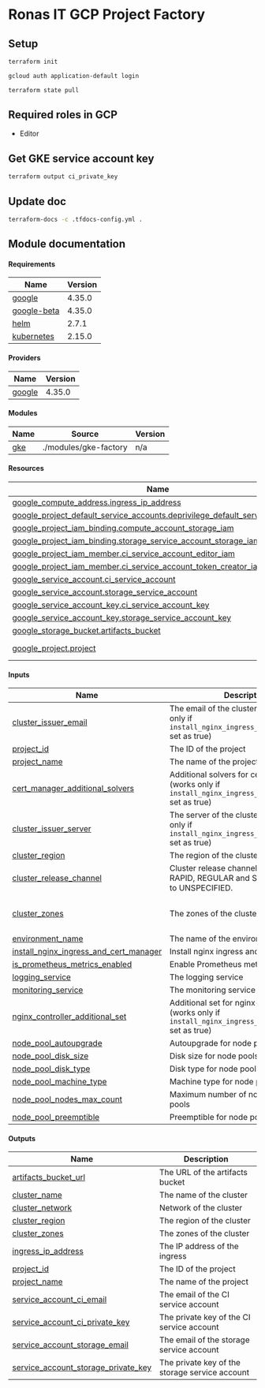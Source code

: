 # Ronas IT GCP Project Factory

## Setup

```sh
terraform init
```

```sh
gcloud auth application-default login
```

```sh
terraform state pull
```

## Required roles in GCP

* Editor

## Get GKE service account key

```sh
terraform output ci_private_key
```

## Update doc

```sh
terraform-docs -c .tfdocs-config.yml .
```

## Module documentation

<!-- BEGIN_TF_DOCS -->
#### Requirements

| Name | Version |
|------|---------|
| <a name="requirement_google"></a> [google](#requirement\_google) | 4.35.0 |
| <a name="requirement_google-beta"></a> [google-beta](#requirement\_google-beta) | 4.35.0 |
| <a name="requirement_helm"></a> [helm](#requirement\_helm) | 2.7.1 |
| <a name="requirement_kubernetes"></a> [kubernetes](#requirement\_kubernetes) | 2.15.0 |

#### Providers

| Name | Version |
|------|---------|
| <a name="provider_google"></a> [google](#provider\_google) | 4.35.0 |

#### Modules

| Name | Source | Version |
|------|--------|---------|
| <a name="module_gke"></a> [gke](#module\_gke) | ./modules/gke-factory | n/a |

#### Resources

| Name | Type |
|------|------|
| [google_compute_address.ingress_ip_address](https://registry.terraform.io/providers/hashicorp/google/4.35.0/docs/resources/compute_address) | resource |
| [google_project_default_service_accounts.deprivilege_default_service_account](https://registry.terraform.io/providers/hashicorp/google/4.35.0/docs/resources/project_default_service_accounts) | resource |
| [google_project_iam_binding.compute_account_storage_iam](https://registry.terraform.io/providers/hashicorp/google/4.35.0/docs/resources/project_iam_binding) | resource |
| [google_project_iam_binding.storage_service_account_storage_iam](https://registry.terraform.io/providers/hashicorp/google/4.35.0/docs/resources/project_iam_binding) | resource |
| [google_project_iam_member.ci_service_account_editor_iam](https://registry.terraform.io/providers/hashicorp/google/4.35.0/docs/resources/project_iam_member) | resource |
| [google_project_iam_member.ci_service_account_token_creator_iam](https://registry.terraform.io/providers/hashicorp/google/4.35.0/docs/resources/project_iam_member) | resource |
| [google_service_account.ci_service_account](https://registry.terraform.io/providers/hashicorp/google/4.35.0/docs/resources/service_account) | resource |
| [google_service_account.storage_service_account](https://registry.terraform.io/providers/hashicorp/google/4.35.0/docs/resources/service_account) | resource |
| [google_service_account_key.ci_service_account_key](https://registry.terraform.io/providers/hashicorp/google/4.35.0/docs/resources/service_account_key) | resource |
| [google_service_account_key.storage_service_account_key](https://registry.terraform.io/providers/hashicorp/google/4.35.0/docs/resources/service_account_key) | resource |
| [google_storage_bucket.artifacts_bucket](https://registry.terraform.io/providers/hashicorp/google/4.35.0/docs/resources/storage_bucket) | resource |
| [google_project.project](https://registry.terraform.io/providers/hashicorp/google/4.35.0/docs/data-sources/project) | data source |

#### Inputs

| Name | Description | Type | Default | Required |
|------|-------------|------|---------|:--------:|
| <a name="input_cluster_issuer_email"></a> [cluster\_issuer\_email](#input\_cluster\_issuer\_email) | The email of the cluster issuer (works only if `install_nginx_ingress_and_cert_manager` set as true) | `string` | n/a | yes |
| <a name="input_project_id"></a> [project\_id](#input\_project\_id) | The ID of the project | `string` | n/a | yes |
| <a name="input_project_name"></a> [project\_name](#input\_project\_name) | The name of the project | `string` | n/a | yes |
| <a name="input_cert_manager_additional_solvers"></a> [cert\_manager\_additional\_solvers](#input\_cert\_manager\_additional\_solvers) | Additional solvers for cert-manager (works only if `install_nginx_ingress_and_cert_manager` set as true) | `list(any)` | `[]` | no |
| <a name="input_cluster_issuer_server"></a> [cluster\_issuer\_server](#input\_cluster\_issuer\_server) | The server of the cluster issuer (works only if `install_nginx_ingress_and_cert_manager` set as true) | `string` | `"https://acme-v02.api.letsencrypt.org/directory"` | no |
| <a name="input_cluster_region"></a> [cluster\_region](#input\_cluster\_region) | The region of the cluster | `string` | `"us-central1"` | no |
| <a name="input_cluster_release_channel"></a> [cluster\_release\_channel](#input\_cluster\_release\_channel) | Cluster release channel (UNSPECIFIED, RAPID, REGULAR and STABLE). Defaults to UNSPECIFIED. | `string` | `"UNSPECIFIED"` | no |
| <a name="input_cluster_zones"></a> [cluster\_zones](#input\_cluster\_zones) | The zones of the cluster | `list(string)` | <pre>[<br>  "us-central1-a"<br>]</pre> | no |
| <a name="input_environment_name"></a> [environment\_name](#input\_environment\_name) | The name of the environment | `string` | `"cloud"` | no |
| <a name="input_install_nginx_ingress_and_cert_manager"></a> [install\_nginx\_ingress\_and\_cert\_manager](#input\_install\_nginx\_ingress\_and\_cert\_manager) | Install nginx ingress and cert manager | `bool` | `true` | no |
| <a name="input_is_prometheus_metrics_enabled"></a> [is\_prometheus\_metrics\_enabled](#input\_is\_prometheus\_metrics\_enabled) | Enable Prometheus metrics | `bool` | `false` | no |
| <a name="input_logging_service"></a> [logging\_service](#input\_logging\_service) | The logging service | `string` | `"none"` | no |
| <a name="input_monitoring_service"></a> [monitoring\_service](#input\_monitoring\_service) | The monitoring service | `string` | `"none"` | no |
| <a name="input_nginx_controller_additional_set"></a> [nginx\_controller\_additional\_set](#input\_nginx\_controller\_additional\_set) | Additional set for nginx-controller (works only if `install_nginx_ingress_and_cert_manager` set as true) | `list(any)` | `[]` | no |
| <a name="input_node_pool_autoupgrade"></a> [node\_pool\_autoupgrade](#input\_node\_pool\_autoupgrade) | Autoupgrade for node pools | `bool` | `true` | no |
| <a name="input_node_pool_disk_size"></a> [node\_pool\_disk\_size](#input\_node\_pool\_disk\_size) | Disk size for node pools | `number` | `30` | no |
| <a name="input_node_pool_disk_type"></a> [node\_pool\_disk\_type](#input\_node\_pool\_disk\_type) | Disk type for node pools | `string` | `"pd-balanced"` | no |
| <a name="input_node_pool_machine_type"></a> [node\_pool\_machine\_type](#input\_node\_pool\_machine\_type) | Machine type for node pools | `string` | `"n1-standard-1"` | no |
| <a name="input_node_pool_nodes_max_count"></a> [node\_pool\_nodes\_max\_count](#input\_node\_pool\_nodes\_max\_count) | Maximum number of nodes in node pools | `number` | `3` | no |
| <a name="input_node_pool_preemptible"></a> [node\_pool\_preemptible](#input\_node\_pool\_preemptible) | Preemptible for node pools | `bool` | `false` | no |

#### Outputs

| Name | Description |
|------|-------------|
| <a name="output_artifacts_bucket_url"></a> [artifacts\_bucket\_url](#output\_artifacts\_bucket\_url) | The URL of the artifacts bucket |
| <a name="output_cluster_name"></a> [cluster\_name](#output\_cluster\_name) | The name of the cluster |
| <a name="output_cluster_network"></a> [cluster\_network](#output\_cluster\_network) | Network of the cluster |
| <a name="output_cluster_region"></a> [cluster\_region](#output\_cluster\_region) | The region of the cluster |
| <a name="output_cluster_zones"></a> [cluster\_zones](#output\_cluster\_zones) | The zones of the cluster |
| <a name="output_ingress_ip_address"></a> [ingress\_ip\_address](#output\_ingress\_ip\_address) | The IP address of the ingress |
| <a name="output_project_id"></a> [project\_id](#output\_project\_id) | The ID of the project |
| <a name="output_project_name"></a> [project\_name](#output\_project\_name) | The name of the project |
| <a name="output_service_account_ci_email"></a> [service\_account\_ci\_email](#output\_service\_account\_ci\_email) | The email of the CI service account |
| <a name="output_service_account_ci_private_key"></a> [service\_account\_ci\_private\_key](#output\_service\_account\_ci\_private\_key) | The private key of the CI service account |
| <a name="output_service_account_storage_email"></a> [service\_account\_storage\_email](#output\_service\_account\_storage\_email) | The email of the storage service account |
| <a name="output_service_account_storage_private_key"></a> [service\_account\_storage\_private\_key](#output\_service\_account\_storage\_private\_key) | The private key of the storage service account |
<!-- END_TF_DOCS -->